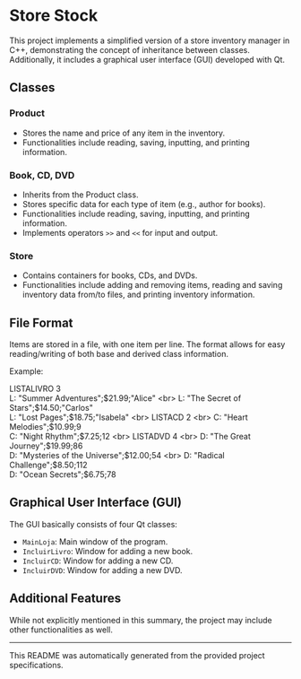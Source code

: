 # Store Stock

This project implements a simplified version of a store inventory manager in C++, demonstrating the concept of inheritance between classes. Additionally, it includes a graphical user interface (GUI) developed with Qt.

## Classes

### Product
- Stores the name and price of any item in the inventory.
- Functionalities include reading, saving, inputting, and printing information.

### Book, CD, DVD
- Inherits from the Product class.
- Stores specific data for each type of item (e.g., author for books).
- Functionalities include reading, saving, inputting, and printing information.
- Implements operators `>>` and `<<` for input and output.

### Store
- Contains containers for books, CDs, and DVDs.
- Functionalities include adding and removing items, reading and saving inventory data from/to files, and printing inventory information.

## File Format

Items are stored in a file, with one item per line. The format allows for easy reading/writing of both base and derived class information.

Example:

LISTALIVRO 3 <br>
L: "Summer Adventures";$21.99;"Alice" <br>
L: "The Secret of Stars";$14.50;"Carlos" <br>
L: "Lost Pages";$18.75;"Isabela" <br>
LISTACD 2 <br>
C: "Heart Melodies";$10.99;9 <br>
C: "Night Rhythm";$7.25;12 <br>
LISTADVD 4 <br>
D: "The Great Journey";$19.99;86 <br>
D: "Mysteries of the Universe";$12.00;54 <br>
D: "Radical Challenge";$8.50;112 <br>
D: "Ocean Secrets";$6.75;78 <br>


## Graphical User Interface (GUI)

The GUI basically consists of four Qt classes:
- `MainLoja`: Main window of the program.
- `IncluirLivro`: Window for adding a new book.
- `IncluirCD`: Window for adding a new CD.
- `IncluirDVD`: Window for adding a new DVD.

## Additional Features

While not explicitly mentioned in this summary, the project may include other functionalities as well.

---
This README was automatically generated from the provided project specifications.